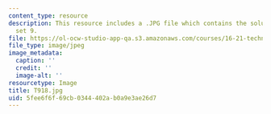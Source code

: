 ```yaml
---
content_type: resource
description: This resource includes a .JPG file which contains the solution to problem
  set 9.
file: https://ol-ocw-studio-app-qa.s3.amazonaws.com/courses/16-21-techniques-for-structural-analysis-and-design-spring-2005/5fee6f6f69cb0344402ab0a9e3ae26d7_T918.jpg
file_type: image/jpeg
image_metadata:
  caption: ''
  credit: ''
  image-alt: ''
resourcetype: Image
title: T918.jpg
uid: 5fee6f6f-69cb-0344-402a-b0a9e3ae26d7
---
```


